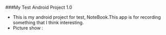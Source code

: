 ###My Test Android Project 1.0

* This is my android project for test, NoteBook.This app is for recording something that I think interesting.
* Picture show :



